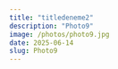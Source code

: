 ```yaml
---
title: "titledeneme2"
description: "Photo9"
image: /photos/photo9.jpg
date: 2025-06-14
slug: Photo9
---
```

